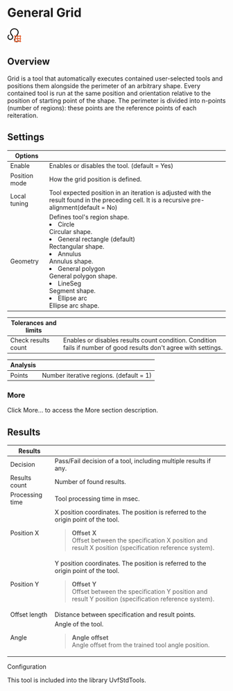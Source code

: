 General Grid
============

![](../../../img/x_Graphics/Tools/UvfStdToolsGridGeneral-0.png)


Overview
--------

Grid is a tool that automatically executes contained user-selected tools and positions them alongside the perimeter of an arbitrary shape. Every contained tool is run at the same position and orientation relative to the position of starting point of the shape. The perimeter is divided into n-points (number of regions): these points are the reference points of each reiteration.

Settings
--------

| Options | |
| --- | --- |
| Enable | Enables or disables the tool. (default = Yes) |
| Position mode | How the grid position is defined.    | Normal (default) | Position is the position of first contained tool. | | --- | --- | | Selective | Position components can be individually selected between the positions of the contained tools. | | X | Select tool to be used as X component.   | (Tools #n) | Use the selected tool's X component. | | --- | --- | | | Y | Select tool to be used as Y component.   | (Tools #n) | Use the selected tool's Y component. | | --- | --- | | | Angle | Select tool to be used as Angle component.   | (Tools #n) | Use the selected tool's Angle component. | | --- | --- | | |
| Local tuning | Tool expected position in an iteration is adjusted with the result found in the preceding cell. It is a recursive pre-alignment(default = No) |
| Geometry | Defines tool's region shape.<ud> <li>Circle<br>Circular shape.</li>  <li>General rectangle (default)<br>Rectangular shape.</li>  <li>Annulus<br>Annulus shape.</li>  <li>General polygon<br>General polygon shape.</li>  <li>LineSeg<br>Segment shape.</li>  <li>Ellipse arc<br>Ellipse arc shape.</li> </ud> |

| Tolerances and limits | |
| --- | --- |
| Check results count | Enables or disables results count condition. Condition fails if number of good results don't agree with settings.   | None | Disabled | | --- | --- | | Expected number | The expected number of good results | | Less than | Less than number of good results | | Greater than | More than number of good results | | Number of results to find | Enter number of good results. (default = 1) | |

| Analysis | |
| --- | --- |
| Points | Number iterative regions. (default = 1) |

### More

Click More... to access the More section description.

Results
-------

| Results | |
| --- | --- |
| Decision | Pass/Fail decision of a tool, including multiple results if any. |
| Results count | Number of found results. |
| Processing time | Tool processing time in msec. |
| Position X | X position coordinates. The position is referred to the origin point of the tool.<blockquote> **Offset X**<br>Offset between the specification X position and result X position (specification reference system).<br> </blockquote> |
| Position Y | Y position coordinates. The position is referred to the origin point of the tool.<blockquote> **Offset Y**<br>Offset between the specification Y position and result Y position (specification reference system).<br> </blockquote> |
| Offset length | Distance between specification and result points. |
| Angle | Angle of the tool.<blockquote> **Angle offset**<br>Angle offset from the trained tool angle position.<br> </blockquote> |


Configuration


This tool is included into the library UvfStdTools.



